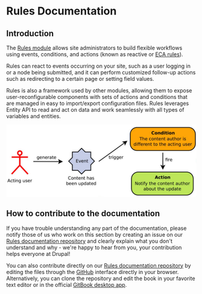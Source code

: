 # Rules Documentation

## Introduction

The [Rules module](http://drupal.org/project/rules) allows site administrators to build flexible workflows using events, conditions, and actions (known as reactive or [ECA rules](http://http://en.wikipedia.org/wiki/Event_condition_action)).

Rules can react to events occurring on your site, such as a user logging in or a node being submitted, and it can perform customized follow-up actions such as redirecting to a certain page or setting field values.

Rules is also a framework used by other modules, allowing them to expose user-reconfigurable components with sets of actions and conditions that are managed in easy to import/export configuration files. Rules leverages Entity API to read and act on data and work seamlessly with all types of variables and entities.

![Drupal Rules Simple Example](drupal_rules_simple_example.jpg)

## How to contribute to the documentation

If you have trouble understanding any part of the documentation, please notify those of us who work on this section by creating an issue on our [Rules documentation repository](https://github.com/fubhy/rules-docs) and clearly explain what you don't understand and why - we're happy to hear from you, your contribution helps everyone at Drupal!

You can also contribute directly on our [Rules documentation repository](https://github.com/fubhy/rules-docs) by editing the files through the [GitHub](https://github.com/) interface directly in your browser. Alternatively, you can clone the repository and edit the book in your favorite text editor or in the official [GitBook desktop app](https://github.com/GitbookIO/editor).
